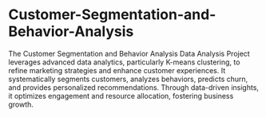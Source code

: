 # Customer-Segmentation-and-Behavior-Analysis
The Customer Segmentation and Behavior Analysis Data Analysis Project leverages advanced data analytics, particularly K-means clustering, to refine marketing strategies and enhance customer experiences. It systematically segments customers, analyzes behaviors, predicts churn, and provides personalized recommendations. Through data-driven insights, it optimizes engagement and resource allocation, fostering business growth.
